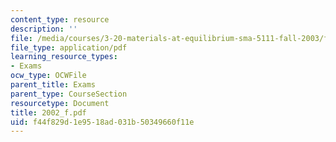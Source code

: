 ```yaml
---
content_type: resource
description: ''
file: /media/courses/3-20-materials-at-equilibrium-sma-5111-fall-2003/f44f829d1e9518ad031b50349660f11e_2002_f.pdf
file_type: application/pdf
learning_resource_types:
- Exams
ocw_type: OCWFile
parent_title: Exams
parent_type: CourseSection
resourcetype: Document
title: 2002_f.pdf
uid: f44f829d-1e95-18ad-031b-50349660f11e
---
```

